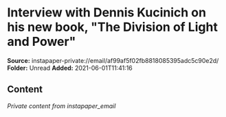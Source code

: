 # Interview with Dennis Kucinich on his new book, "The Division of Light and Power"

**Source:** instapaper-private://email/af99af5f02fb8818085395adc5c90e2d/
**Folder:** Unread
**Added:** 2021-06-01T11:41:16




## Content
*Private content from instapaper_email*

